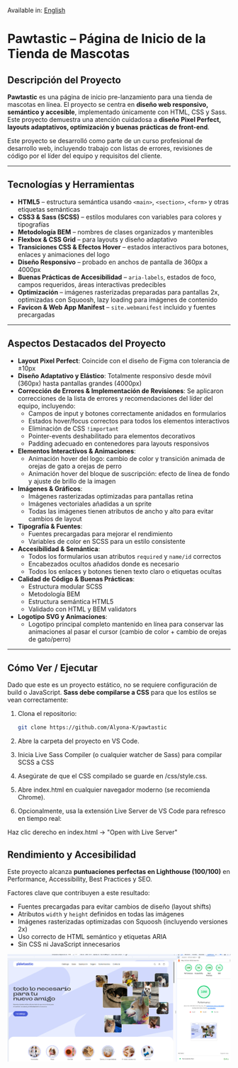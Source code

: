 Available in: [English](README.md)

# Pawtastic – Página de Inicio de la Tienda de Mascotas

## Descripción del Proyecto
**Pawtastic** es una página de inicio pre-lanzamiento para una tienda de mascotas en línea. El proyecto se centra en **diseño web responsivo, semántico y accesible**, implementado únicamente con HTML, CSS y Sass. Este proyecto demuestra una atención cuidadosa a **diseño Pixel Perfect, layouts adaptativos, optimización y buenas prácticas de front-end**.

Este proyecto se desarrolló como parte de un curso profesional de desarrollo web, incluyendo trabajo con listas de errores, revisiones de código por el líder del equipo y requisitos del cliente.

---

## Tecnologías y Herramientas
- **HTML5** – estructura semántica usando `<main>`, `<section>`, `<form>` y otras etiquetas semánticas  
- **CSS3 & Sass (SCSS)** – estilos modulares con variables para colores y tipografías  
- **Metodología BEM** – nombres de clases organizados y mantenibles  
- **Flexbox & CSS Grid** – para layouts y diseño adaptativo  
- **Transiciones CSS & Efectos Hover** – estados interactivos para botones, enlaces y animaciones del logo  
- **Diseño Responsivo** – probado en anchos de pantalla de 360px a 4000px  
- **Buenas Prácticas de Accesibilidad** – `aria-labels`, estados de foco, campos requeridos, áreas interactivas predecibles  
- **Optimización** – imágenes rasterizadas preparadas para pantallas 2x, optimizadas con Squoosh, lazy loading para imágenes de contenido  
- **Favicon & Web App Manifest** – `site.webmanifest` incluido y fuentes precargadas  

---

## Aspectos Destacados del Proyecto
- **Layout Pixel Perfect**: Coincide con el diseño de Figma con tolerancia de ±10px  
- **Diseño Adaptativo y Elástico**: Totalmente responsivo desde móvil (360px) hasta pantallas grandes (4000px)  
- **Corrección de Errores & Implementación de Revisiones**: Se aplicaron correcciones de la lista de errores y recomendaciones del líder del equipo, incluyendo:  
  - Campos de input y botones correctamente anidados en formularios  
  - Estados hover/focus correctos para todos los elementos interactivos  
  - Eliminación de CSS `!important`  
  - Pointer-events deshabilitado para elementos decorativos  
  - Padding adecuado en contenedores para layouts responsivos  
- **Elementos Interactivos & Animaciones**:  
  - Animación hover del logo: cambio de color y transición animada de orejas de gato a orejas de perro  
  - Animación hover del bloque de suscripción: efecto de línea de fondo y ajuste de brillo de la imagen  
- **Imágenes & Gráficos**:  
  - Imágenes rasterizadas optimizadas para pantallas retina  
  - Imágenes vectoriales añadidas a un sprite  
  - Todas las imágenes tienen atributos de ancho y alto para evitar cambios de layout  
- **Tipografía & Fuentes**:  
  - Fuentes precargadas para mejorar el rendimiento  
  - Variables de color en SCSS para un estilo consistente  
- **Accesibilidad & Semántica**:  
  - Todos los formularios usan atributos `required` y `name/id` correctos  
  - Encabezados ocultos añadidos donde es necesario  
  - Todos los enlaces y botones tienen texto claro o etiquetas ocultas  
- **Calidad de Código & Buenas Prácticas**:  
  - Estructura modular SCSS  
  - Metodología BEM  
  - Estructura semántica HTML5  
  - Validado con HTML y BEM validators  
- **Logotipo SVG y Animaciones**:  
  - Logotipo principal completo mantenido en línea para conservar las animaciones al pasar el cursor (cambio de color + cambio de orejas de gato/perro)

---

## Cómo Ver / Ejecutar
Dado que este es un proyecto estático, no se requiere configuración de build o JavaScript. **Sass debe compilarse a CSS** para que los estilos se vean correctamente:

1. Clona el repositorio:
   ```bash
   git clone https://github.com/Alyona-K/pawtastic
   ```

2. Abre la carpeta del proyecto en VS Code.

3. Inicia Live Sass Compiler (o cualquier watcher de Sass) para compilar SCSS a CSS

4. Asegúrate de que el CSS compilado se guarde en /css/style.css.

5. Abre index.html en cualquier navegador moderno (se recomienda Chrome).

6. Opcionalmente, usa la extensión Live Server de VS Code para refresco en tiempo real:

Haz clic derecho en index.html → "Open with Live Server"

## Rendimiento y Accesibilidad
Este proyecto alcanza **puntuaciones perfectas en Lighthouse (100/100)** en Performance, Accessibility, Best Practices y SEO.  

Factores clave que contribuyen a este resultado:
- Fuentes precargadas para evitar cambios de diseño (layout shifts)  
- Atributos `width` y `height` definidos en todas las imágenes  
- Imágenes rasterizadas optimizadas con Squoosh (incluyendo versiones 2x)  
- Uso correcto de HTML semántico y etiquetas ARIA  
- Sin CSS ni JavaScript innecesarios  

![Lighthouse score](lighthouse-report.jpg)

